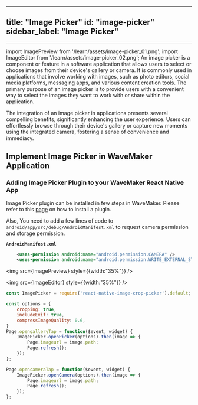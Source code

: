 
---
title: "Image Picker"
id: "image-picker"
sidebar_label: "Image Picker"
---
---

import ImagePreview from '/learn/assets/image-picker_01.png';
import ImageEditor from '/learn/assets/image-picker_02.png';
An image picker is a component or feature in a software application that allows users to select or choose images from their device's gallery or camera. It is commonly used in applications that involve working with images, such as photo editors, social media platforms, messaging apps, and various content creation tools. The primary purpose of an image picker is to provide users with a convenient way to select the images they want to work with or share within the application.

The integration of an image picker in applications presents several compelling benefits, significantly enhancing the user experience. Users can effortlessly browse through their device's gallery or capture new moments using the integrated camera, fostering a sense of convenience and immediacy. 


## Implement Image Picker in WaveMaker Application


### Adding Image Picker Plugin to your WaveMaker React Native App​

Image Picker plugin can be installed in few steps in WaveMaker. Please refer to this [page](https://docs.wavemaker.com/learn/react-native/third-party-expo-plugins#expo)
on how to install a plugin.

Also, You need to add a few lines of code to `android/app/src/debug/AndroidManifest.xml` to request camera permission and storage permission.

**`AndroidManifest.xml`**
```xml
    <uses-permission android:name="android.permission.CAMERA" />
    <uses-permission android:name="android.permission.WRITE_EXTERNAL_STORAGE" />
```

<img src={ImagePreview} style={{width:"35%"}} />

<img src={ImageEditor} style={{width:"35%"}} />



```javascript
const ImagePicker = require('react-native-image-crop-picker').default;

const options = {
    cropping: true,
    includeExif: true,
    compressImageQuality: 0.6,
}
Page.opengalleryTap = function($event, widget) {
    ImagePicker.openPicker(options).then(image => {
        Page.imageurl = image.path;
        Page.refresh();
    });
};

Page.opencameraTap = function($event, widget) {
    ImagePicker.openCamera(options).then(image => {
        Page.imageurl = image.path;
        Page.refresh();
    });
};
```

